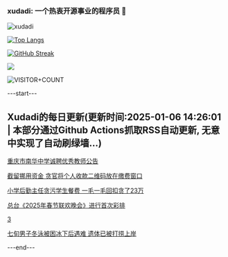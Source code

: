 ### xudadi: 一个热衷开源事业的程序员 👋

![xudadi](https://github-readme-stats-git-masterorgs-github-readme-stats-team.vercel.app/api?username=xudadi)

[![Top Langs](https://github-readme-stats.vercel.app/api/top-langs/?username=xudadi)](https://github.com/anuraghazra/github-readme-stats)

[![GitHub Streak](https://streak-stats.demolab.com?user=xudadi&locale=zh_Hans)](https://git.io/streak-stats)

![](https://raw.githubusercontent.com/xudadi/xudadi/main/assets/github-contribution-grid-snake.svg)

![VISITOR+COUNT](https://komarev.com/ghpvc/?username=xudadi&label=VISITOR+COUNT)


---start---

## Xudadi的每日更新(更新时间:2025-01-06 14:26:01 | 本部分通过Github Actions抓取RSS自动更新, 无意中实现了自动刷绿墙...)

[重庆市南华中学诚聘优秀教师公告](https://www.gongkaoleida.com/article/2255040)

[截留挪用资金 贪官将个人收款二维码放在缴费窗口](https://m.163.com/news/article/JL5SAQNJ000189PS.html)

[小学后勤主任贪污学生餐费 一毛一毛回扣贪了23万](https://m.163.com/news/article/JL5RKPAB000189PS.html)

[总台《2025年春节联欢晚会》进行首次彩排](https://m.163.com/news/article/JL5PEO4C000189PS.html)

[3](https://m.163.com/touch/news/sub/domestic)

[七旬男子冬泳被困冰下后遇难 遗体已被打捞上岸](https://m.163.com/news/article/JL5MGSVE0001899O.html)

---end---
